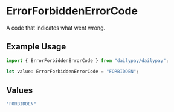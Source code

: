 # ErrorForbiddenErrorCode

A code that indicates what went wrong.

## Example Usage

```typescript
import { ErrorForbiddenErrorCode } from "dailypay/dailypay";

let value: ErrorForbiddenErrorCode = "FORBIDDEN";
```

## Values

```typescript
"FORBIDDEN"
```